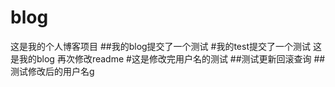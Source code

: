 # blog
这是我的个人博客项目
##我的blog提交了一个测试
#我的test提交了一个测试
这是我的blog
再次修改readme
#这是修改完用户名的测试
##测试更新回滚查询
##测试修改后的用户名g